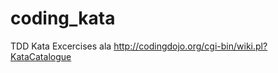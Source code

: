 coding_kata
===========

TDD Kata Excercises ala http://codingdojo.org/cgi-bin/wiki.pl?KataCatalogue
